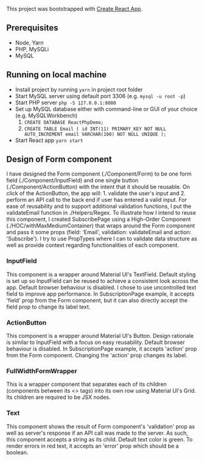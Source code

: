 This project was bootstrapped with [Create React App](https://github.com/facebook/create-react-app).

## Prerequisites
- Node, Yarn
- PHP, MySQLi
- MySQL

## Running on local machine
- Install project by running `yarn` in project root folder
- Start MySQL server using default port 3306 (e.g. `mysql -u root -p`)
- Start PHP server `php -S 127.0.0.1:8080`
- Set up MySQL database either with command-line or GUI of your choice (e.g. MySQLWorkbench)
    1. `CREATE DATABASE ReactPhpDemo;`
    2. `CREATE TABLE Email (
            id INT(11) PRIMARY_KEY NOT NULL AUTO_INCREMENT
            email VARCHAR(100) NOT NULL UNIQUE
        );`
- Start React app `yarn start`

## Design of Form component
I have designed the Form component (./Component/Form) to be one form field (./Component/InputField) and one single button (./Component/ActionButton) with the intent that it should be reusable. On click of the ActionButton, the app will: 1. validate the user's input and 2. perform an API call to the back end if user has entered a valid input. For ease of reusability and to support additional validation functions, I put the validateEmail function in ./Helpers/Regex. To illustrate how I intend to reuse this component, I created SubscribePage using a High-Order Component (./HOC/withMaxMediumContainer) that wraps around the Form component and pass it some props (field: 'Email', validation: validateEmail and action: 'Subscribe'). I try to use PropTypes where I can to validate data structure as well as provide context regarding functionalities of each component.

### InputField
This component is a wrapper around Material UI's TextField. Default styling is set up so InputField can be reused to achieve a consistent look across the app. Default browser behaviour is disabled. I chose to use uncontrolled text field to improve app performance. In SubscriptionPage example, it accepts 'field' prop from the Form component, but it can also directly accept the field prop to change its label text.

### ActionButton
This component is a wrapper around Material UI's Button. Design rationale is similar to InputField with a focus on easy reusability. Default browser behaviour is disabled. In SubscriptionPage example, it accepts 'action' prop from the Form component. Changing the 'action' prop changes its label.

### FullWidthFormWrapper
This is a wrapper component that separates each of its children (components between its <> tags) into its own row using Material UI's Grid. Its children are required to be JSX nodes.

### Text
This component shows the result of Form component's 'validation' prop as well as server's response if an API call was made to the server. As such, this component accepts a string as its child. Default text color is green. To render errors in red text, it accepts an 'error' prop which should be a boolean.